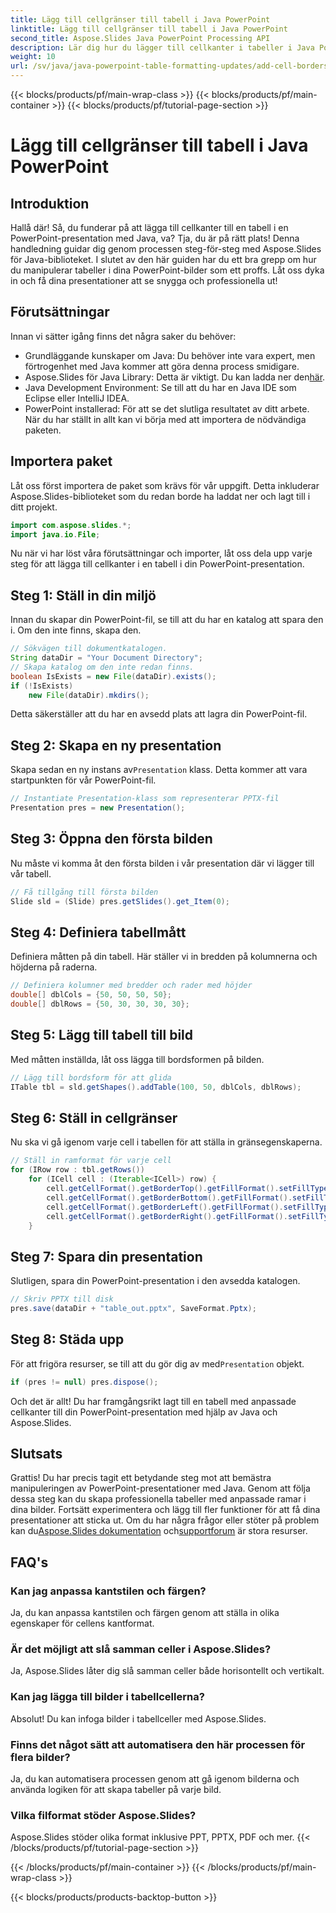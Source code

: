 ```yaml
---
title: Lägg till cellgränser till tabell i Java PowerPoint
linktitle: Lägg till cellgränser till tabell i Java PowerPoint
second_title: Aspose.Slides Java PowerPoint Processing API
description: Lär dig hur du lägger till cellkanter i tabeller i Java PowerPoint-presentationer med Aspose.Slides. Denna steg-för-steg-guide gör det enkelt att förbättra dina bilder.
weight: 10
url: /sv/java/java-powerpoint-table-formatting-updates/add-cell-borders-table-java-powerpoint/
---
```


{{< blocks/products/pf/main-wrap-class >}}
{{< blocks/products/pf/main-container >}}
{{< blocks/products/pf/tutorial-page-section >}}

# Lägg till cellgränser till tabell i Java PowerPoint

## Introduktion
Hallå där! Så, du funderar på att lägga till cellkanter till en tabell i en PowerPoint-presentation med Java, va? Tja, du är på rätt plats! Denna handledning guidar dig genom processen steg-för-steg med Aspose.Slides för Java-biblioteket. I slutet av den här guiden har du ett bra grepp om hur du manipulerar tabeller i dina PowerPoint-bilder som ett proffs. Låt oss dyka in och få dina presentationer att se snygga och professionella ut!
## Förutsättningar
Innan vi sätter igång finns det några saker du behöver:
- Grundläggande kunskaper om Java: Du behöver inte vara expert, men förtrogenhet med Java kommer att göra denna process smidigare.
-  Aspose.Slides för Java Library: Detta är viktigt. Du kan ladda ner den[här](https://releases.aspose.com/slides/java/).
- Java Development Environment: Se till att du har en Java IDE som Eclipse eller IntelliJ IDEA.
- PowerPoint installerad: För att se det slutliga resultatet av ditt arbete.
När du har ställt in allt kan vi börja med att importera de nödvändiga paketen.
## Importera paket
Låt oss först importera de paket som krävs för vår uppgift. Detta inkluderar Aspose.Slides-biblioteket som du redan borde ha laddat ner och lagt till i ditt projekt.
```java
import com.aspose.slides.*;
import java.io.File;
```
Nu när vi har löst våra förutsättningar och importer, låt oss dela upp varje steg för att lägga till cellkanter i en tabell i din PowerPoint-presentation.
## Steg 1: Ställ in din miljö
Innan du skapar din PowerPoint-fil, se till att du har en katalog att spara den i. Om den inte finns, skapa den.
```java
// Sökvägen till dokumentkatalogen.
String dataDir = "Your Document Directory";
// Skapa katalog om den inte redan finns.
boolean IsExists = new File(dataDir).exists();
if (!IsExists)
    new File(dataDir).mkdirs();
```
Detta säkerställer att du har en avsedd plats att lagra din PowerPoint-fil.
## Steg 2: Skapa en ny presentation
Skapa sedan en ny instans av`Presentation` klass. Detta kommer att vara startpunkten för vår PowerPoint-fil.
```java
// Instantiate Presentation-klass som representerar PPTX-fil
Presentation pres = new Presentation();
```
## Steg 3: Öppna den första bilden
Nu måste vi komma åt den första bilden i vår presentation där vi lägger till vår tabell.
```java
// Få tillgång till första bilden
Slide sld = (Slide) pres.getSlides().get_Item(0);
```
## Steg 4: Definiera tabellmått
Definiera måtten på din tabell. Här ställer vi in bredden på kolumnerna och höjderna på raderna.
```java
// Definiera kolumner med bredder och rader med höjder
double[] dblCols = {50, 50, 50, 50};
double[] dblRows = {50, 30, 30, 30, 30};
```
## Steg 5: Lägg till tabell till bild
Med måtten inställda, låt oss lägga till bordsformen på bilden.
```java
// Lägg till bordsform för att glida
ITable tbl = sld.getShapes().addTable(100, 50, dblCols, dblRows);
```
## Steg 6: Ställ in cellgränser
Nu ska vi gå igenom varje cell i tabellen för att ställa in gränsegenskaperna.
```java
// Ställ in ramformat för varje cell
for (IRow row : tbl.getRows())
    for (ICell cell : (Iterable<ICell>) row) {
        cell.getCellFormat().getBorderTop().getFillFormat().setFillType(FillType.NoFill);
        cell.getCellFormat().getBorderBottom().getFillFormat().setFillType(FillType.NoFill);
        cell.getCellFormat().getBorderLeft().getFillFormat().setFillType(FillType.NoFill);
        cell.getCellFormat().getBorderRight().getFillFormat().setFillType(FillType.NoFill);
    }
```
## Steg 7: Spara din presentation
Slutligen, spara din PowerPoint-presentation i den avsedda katalogen.
```java
// Skriv PPTX till disk
pres.save(dataDir + "table_out.pptx", SaveFormat.Pptx);
```
## Steg 8: Städa upp
 För att frigöra resurser, se till att du gör dig av med`Presentation` objekt.
```java
if (pres != null) pres.dispose();
```
Och det är allt! Du har framgångsrikt lagt till en tabell med anpassade cellkanter till din PowerPoint-presentation med hjälp av Java och Aspose.Slides.
## Slutsats
 Grattis! Du har precis tagit ett betydande steg mot att bemästra manipuleringen av PowerPoint-presentationer med Java. Genom att följa dessa steg kan du skapa professionella tabeller med anpassade ramar i dina bilder. Fortsätt experimentera och lägg till fler funktioner för att få dina presentationer att sticka ut. Om du har några frågor eller stöter på problem kan du[Aspose.Slides dokumentation](https://reference.aspose.com/slides/java/) och[supportforum](https://forum.aspose.com/c/slides/11) är stora resurser.
## FAQ's
### Kan jag anpassa kantstilen och färgen?
Ja, du kan anpassa kantstilen och färgen genom att ställa in olika egenskaper för cellens kantformat.
### Är det möjligt att slå samman celler i Aspose.Slides?
Ja, Aspose.Slides låter dig slå samman celler både horisontellt och vertikalt.
### Kan jag lägga till bilder i tabellcellerna?
Absolut! Du kan infoga bilder i tabellceller med Aspose.Slides.
### Finns det något sätt att automatisera den här processen för flera bilder?
Ja, du kan automatisera processen genom att gå igenom bilderna och använda logiken för att skapa tabeller på varje bild.
### Vilka filformat stöder Aspose.Slides?
Aspose.Slides stöder olika format inklusive PPT, PPTX, PDF och mer.
{{< /blocks/products/pf/tutorial-page-section >}}

{{< /blocks/products/pf/main-container >}}
{{< /blocks/products/pf/main-wrap-class >}}

{{< blocks/products/products-backtop-button >}}
